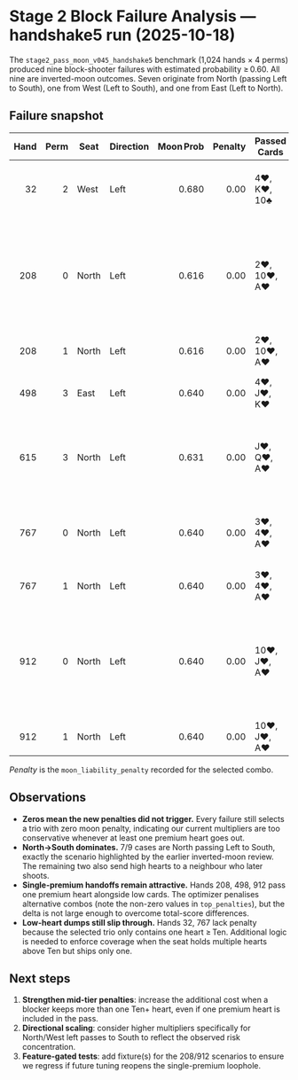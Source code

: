 # Stage 2 Block Failure Analysis — handshake5 run (2025-10-18)

The `stage2_pass_moon_v045_handshake5` benchmark (1,024 hands × 4 perms) produced nine block-shooter failures with estimated probability ≥ 0.60. All nine are inverted-moon outcomes. Seven originate from North (passing Left to South), one from West (Left to South), and one from East (Left to North).

## Failure snapshot

| Hand | Perm | Seat | Direction | Moon Prob | Penalty | Passed Cards | Notes |
| ---: | ---: | --- | --- | ---: | ---: | --- | --- |
| 32 | 2 | West | Left | 0.680 | 0.00 | 4♥, K♥, 10♣ | Keeps Q♥/J♥ (not passed); no penalty triggered |
| 208 | 0 | North | Left | 0.616 | 0.00 | 2♥, 10♥, A♥ | Only one premium heart sent; alternatives passing Q♥/K♥ get non-zero penalty but still ranked lower |
| 208 | 1 | North | Left | 0.616 | 0.00 | 2♥, 10♥, A♥ | Same deal / perm variant |
| 498 | 3 | East | Left | 0.640 | 0.00 | 4♥, J♥, K♥ | Keeps Q♥; mid-heart reinforcement missing |
| 615 | 3 | North | Left | 0.631 | 0.00 | J♥, Q♥, A♥ | Candidate passing K♥ has penalty (≈5.3) but remains below zero-penalty trio |
| 767 | 0 | North | Left | 0.640 | 0.00 | 3♥, 4♥, A♥ | Lacks premium hearts to hand off; only low hearts shipped |
| 767 | 1 | North | Left | 0.640 | 0.00 | 3♥, 4♥, A♥ | Same deal / perm variant |
| 912 | 0 | North | Left | 0.640 | 0.00 | 10♥, J♥, A♥ | Keeps Q♥/K♥; combos passing two premiums carry penalties (~5.2) but total score still lower |
| 912 | 1 | North | Left | 0.640 | 0.00 | 10♥, J♥, A♥ | Same deal / perm variant |

_Penalty_ is the `moon_liability_penalty` recorded for the selected combo.

## Observations

- **Zeros mean the new penalties did not trigger.** Every failure still selects a trio with zero moon penalty, indicating our current multipliers are too conservative whenever at least one premium heart goes out.
- **North→South dominates.** 7/9 cases are North passing Left to South, exactly the scenario highlighted by the earlier inverted-moon review. The remaining two also send high hearts to a neighbour who later shoots.
- **Single-premium handoffs remain attractive.** Hands 208, 498, 912 pass one premium heart alongside low cards. The optimizer penalises alternative combos (note the non-zero values in `top_penalties`), but the delta is not large enough to overcome total-score differences.
- **Low-heart dumps still slip through.** Hands 32, 767 lack penalty because the selected trio only contains one heart ≥ Ten. Additional logic is needed to enforce coverage when the seat holds multiple hearts above Ten but ships only one.

## Next steps

1. **Strengthen mid-tier penalties**: increase the additional cost when a blocker keeps more than one Ten+ heart, even if one premium heart is included in the pass.
2. **Directional scaling**: consider higher multipliers specifically for North/West left passes to South to reflect the observed risk concentration.
3. **Feature-gated tests**: add fixture(s) for the 208/912 scenarios to ensure we regress if future tuning reopens the single-premium loophole.
